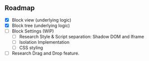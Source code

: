 


## Roadmap

- [x] Block view (underlying logic)
- [x] Block tree (underlying logic)
- [ ] Block Settings (WIP)
    - [ ] Research Style & Script separation: Shadow DOM and Iframe
    - [ ] Isolation Implementation
    - [ ] CSS styling
- [ ] Research Drag and Drop feature.